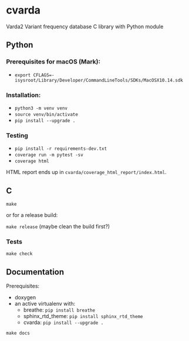 # cvarda

Varda2 Variant frequency database C library with Python module

## Python

### Prerequisites for macOS (Mark):
- `export CFLAGS=-isysroot/Library/Developer/CommandLineTools/SDKs/MacOSX10.14.sdk`

### Installation:
- `python3 -m venv venv`
- `source venv/bin/activate`
- `pip install --upgrade .`

### Testing
- `pip install -r requirements-dev.txt`
- `coverage run -m pytest -sv`
- `coverage html`

HTML report ends up in `cvarda/coverage_html_report/index.html`.

## C

`make`

or for a release build:

`make release` (maybe clean the build first?)


### Tests

`make check`


## Documentation

Prerequisites:
  - doxygen
  - an active virtualenv with:
    - breathe: `pip install breathe`
    - sphinx_rtd_theme: `pip install sphinx_rtd_theme`
    - cvarda: `pip install --upgrade .`

`make docs`
